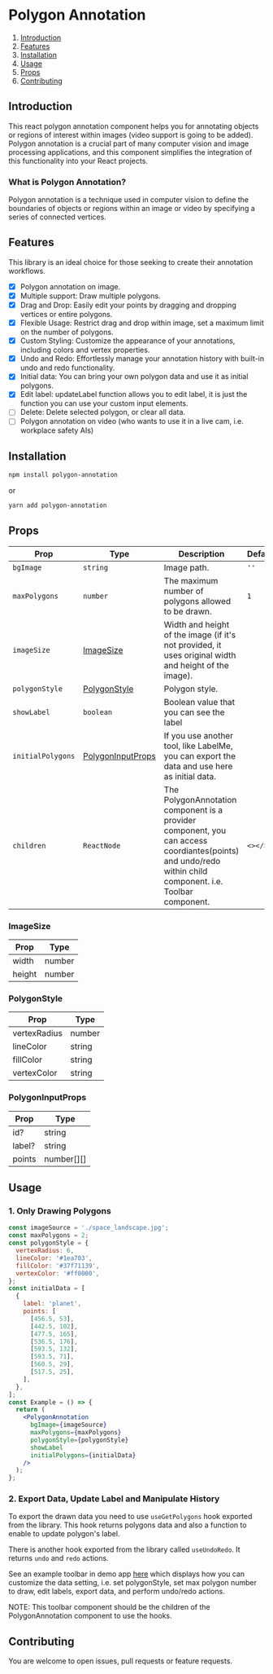 # Polygon Annotation

1. [Introduction](#intruduction)
2. [Features](#features)
3. [Installation](#installation)
4. [Usage](#usage)
5. [Props](#props)
6. [Contributing](#contributing)

## Introduction

This react polygon annotation component helps you for annotating objects or regions of interest within images (video support is going to be added).
Polygon annotation is a crucial part of many computer vision and image processing applications, and this component simplifies the integration of this functionality into your React projects.

### What is Polygon Annotation?

Polygon annotation is a technique used in computer vision to define the boundaries of objects or regions within an image or video by specifying a series of connected vertices.

## Features

This library is an ideal choice for those seeking to create their annotation workflows.

- [x] Polygon annotation on image.
- [x] Multiple support: Draw multiple polygons.
- [x] Drag and Drop: Easily edit your points by dragging and dropping vertices or entire polygons.
- [x] Flexible Usage: Restrict drag and drop within image, set a maximum limit on the number of polygons.
- [x] Custom Styling: Customize the appearance of your annotations, including colors and vertex properties.
- [x] Undo and Redo: Effortlessly manage your annotation history with built-in undo and redo functionality.
- [x] Initial data: You can bring your own polygon data and use it as initial polygons.
- [x] Edit label: updateLabel function allows you to edit label, it is just the function you can use your custom input elements.
- [ ] Delete: Delete selected polygon, or clear all data.
- [ ] Polygon annotation on video (who wants to use it in a live cam, i.e. workplace safety AIs)

## Installation

```bash
npm install polygon-annotation
```

or

```bash
yarn add polygon-annotation
```

## Props

| Prop              | Type                                    | Description                                                                                                                                               | Default |
| ----------------- | --------------------------------------- | --------------------------------------------------------------------------------------------------------------------------------------------------------- | ------- |
| `bgImage`         | `string`                                | Image path.                                                                                                                                               | `''`    |
| `maxPolygons`     | `number`                                | The maximum number of polygons allowed to be drawn.                                                                                                       | `1`     |
| `imageSize`       | [ImageSize](#imageSize)                 | Width and height of the image (if it's not provided, it uses original width and height of the image).                                                     |         |
| `polygonStyle`    | [PolygonStyle](#polygonstyle)           | Polygon style.                                                                                                                                            |         |
| `showLabel`       | `boolean`                               | Boolean value that you can see the label                                                                                                                  |         |
| `initialPolygons` | [PolygonInputProps](#polygonInputProps) | If you use another tool, like LabelMe, you can export the data and use here as initial data.                                                              |         |
| `children`        | `ReactNode`                             | The PolygonAnnotation component is a provider component, you can access coordiantes(points) and undo/redo within child component. i.e. Toolbar component. | `<></>` |

### ImageSize

| Prop   | Type   |
| ------ | ------ |
| width  | number |
| height | number |

### PolygonStyle

| Prop         | Type   |
| ------------ | ------ |
| vertexRadius | number |
| lineColor    | string |
| fillColor    | string |
| vertexColor  | string |

### PolygonInputProps

| Prop   | Type       |
| ------ | ---------- |
| id?    | string     |
| label? | string     |
| points | number[][] |

## Usage

### 1. Only Drawing Polygons

```jsx
const imageSource = './space_landscape.jpg';
const maxPolygons = 2;
const polygonStyle = {
  vertexRadius: 6,
  lineColor: '#1ea703',
  fillColor: '#37f71139',
  vertexColor: '#ff0000',
};
const initialData = [
  {
    label: 'planet',
    points: [
      [456.5, 53],
      [442.5, 102],
      [477.5, 165],
      [536.5, 176],
      [593.5, 132],
      [593.5, 71],
      [560.5, 29],
      [517.5, 25],
    ],
  },
];
const Example = () => {
  return (
    <PolygonAnnotation
      bgImage={imageSource}
      maxPolygons={maxPolygons}
      polygonStyle={polygonStyle}
      showLabel
      initialPolygons={initialData}
    />
  );
};
```

### 2. Export Data, Update Label and Manipulate History

To export the drawn data you need to use `useGetPolygons` hook exported from the library. This hook returns polygons data and also a function to enable to update polygon's label.

There is another hook exported from the library called `useUndoRedo`. It returns `undo` and `redo` actions.

See an example toolbar in demo app [here](https://github.com/definite2/polygon-annotation/blob/main/demo/Toolbar.tsx) which displays how you can customize the data setting, i.e. set polygonStyle, set max polygon number to draw, edit labels, export data, and perform undo/redo actions.

NOTE: This toolbar component should be the children of the PolygonAnnotation component to use the hooks.

## Contributing

You are welcome to open issues, pull requests or feature requests.
